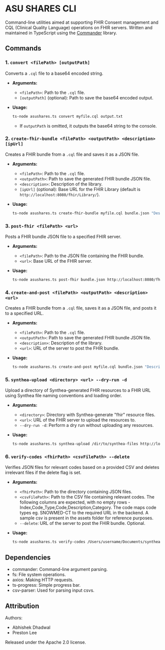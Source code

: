 # ASU SHARES CLI
Command-line utilities aimed at supporting FHIR Consent management and CQL (Clinical Quality Language) operations on FHIR servers. Written and maintained in TypeScript using the [Commander](https://www.npmjs.com/package/commander) library.

## Commands

### 1. `convert <filePath> [outputPath]`
Converts a `.cql` file to a base64 encoded string.

- **Arguments:**
  - `<filePath>`: Path to the `.cql` file.
  - `[outputPath]` (optional): Path to save the base64 encoded output.
  
- **Usage:**
  ```bash
  ts-node asushares.ts convert myfile.cql output.txt
  ```
  - If `outputPath` is omitted, it outputs the base64 string to the console.

### 2. `create-fhir-bundle <filePath> <outputPath> <description> [ipUrl]`
Creates a FHIR bundle from a `.cql` file and saves it as a JSON file.

- **Arguments:**
  - `<filePath>`: Path to the `.cql` file.
  - `<outputPath>`: Path to save the generated FHIR bundle JSON file.
  - `<description>`: Description of the library.
  - `[ipUrl]` (optional): Base URL for the FHIR Library (default is `http://localhost:8080/fhir/Library/`).
  
- **Usage:**
  ```bash
  ts-node asushares.ts create-fhir-bundle myfile.cql bundle.json "Description of the CQL library"
  ```

### 3. `post-fhir <filePath> <url>`
Posts a FHIR bundle JSON file to a specified FHIR server.

- **Arguments:**
  - `<filePath>`: Path to the JSON file containing the FHIR bundle.
  - `<url>`: Base URL of the FHIR server.

- **Usage:**
  ```bash
  ts-node asushares.ts post-fhir bundle.json http://localhost:8080/fhir
  ```

### 4. `create-and-post <filePath> <outputPath> <description> <url>`
Creates a FHIR bundle from a `.cql` file, saves it as a JSON file, and posts it to a specified URL.

- **Arguments:**
  - `<filePath>`: Path to the `.cql` file.
  - `<outputPath>`: Path to save the generated FHIR bundle JSON file.
  - `<description>`: Description of the library.
  - `<url>`: URL of the server to post the FHIR bundle.

- **Usage:**
  ```bash
  ts-node asushares.ts create-and-post myfile.cql bundle.json "Description of the CQL library" http://localhost:8080/fhir
  ```

### 5. `synthea-upload <directory> <url> --dry-run -d`
Upload a directory of Synthea-generated FHIR resources to a FHIR URL using Synthea file naming conventions and loading order.

- **Arguments:**
  - `<directory>`: Directory with Synthea-generate "fhir" resource files.
  - `<url>`: URL of the FHIR server to upload the resources to.
  - `--dry-run -d`: Perform a dry run without uploading any resources.

- **Usage:**
  ```bash
  ts-node asushares.ts synthea-upload /dir/to/synthea-files http://localhost:8080/fhir 
  ```

### 6. `verify-codes <fhirPath> <csvFilePath> --delete`
Verifies JSON files for relevant codes based on a provided CSV and deletes irrelevant files if the delete flag is set.

- **Arguments:**
  - `<fhirPath>`: Path to the directory containing JSON files.
  - `<csvFilePath>`: Path to the CSV file containing relevant codes. The following columns are expected, with no empty rows - Index,Code_Type,Code,Description,Category. The code maps code types eg. SNOWMED-CT to the required URL in the backend. A sample csv is present in the assets folder for reference purposes.
  - `--delete`: URL of the server to post the FHIR bundle. Optional.

- **Usage:**
  ```bash
  ts-node asushares.ts verify-codes /Users/username/Documents/synthea/output/fhir /Users/username/Documents/synthea/Verification_CSV.csv
  ```

## Dependencies

 - commander: Command-line argument parsing.
 - fs: File system operations.
 - axios: Making HTTP requests.
 - ts-progress: Simple progress bar.
 - csv-parser: Used for parsing input csvs.

## Attribution

Authors:

- Abhishek Dhadwal
- Preston Lee

Released under the Apache 2.0 license.
